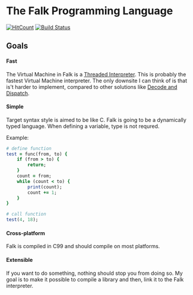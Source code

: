 # The Falk Programming Language


[![HitCount](https://hitt.herokuapp.com/Azinum/Falk.svg)](https://github.com/Azinum/Falk)
[![Build Status](https://travis-ci.org/travis-ci/travis-web.svg?branch=feature-debug-build)](https://travis-ci.org/travis-ci/travis-web)

## Goals

#### Fast
The Virtual Machine in Falk is a [Threaded Interpreter](https://en.wikipedia.org/wiki/Threaded_code).
This is probably the fastest Virtual Machine interpreter. The only downsite I can think of is that is't harder to implement, compared to other solutions like [Decode and Dispatch](http://stackoverflow.com/questions/3848343/decode-and-dispatch-interpretation-vs-threaded-interpretation).

#### Simple
Target syntax style is aimed to be like C.
Falk is going to be a dynamically typed language. When defining a variable, type is not requred.

Example:
``` ruby
# define function
test = func(from, to) {
    if (from > to) {
        return;
    }
    count = from;
    while (count < to) {
        print(count);
        count += 1;
    }
}

# call function
test(4, 18);

```

#### Cross-platform
Falk is compiled in C99 and should compile on most platforms.

#### Extensible
If you want to do something, nothing should stop you from doing so. My goal is to make it possible to compile a library and then, link it to the Falk interpreter.
